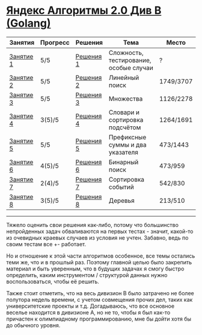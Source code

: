 # [Яндекс Алгоритмы 2.0 Див B (Golang) ](https://yandex.ru/yaintern/algorithm-training_2)

Занятия | Прогресс | Решения | Тема | Место
---------- | --------- | ------ | ------ | ------
[Занятие 1](https://contest.yandex.ru/contest/28730/problems/) | 5/5 | [Решения 1]() | Сложность, тестирование, особые случаи | ?
[Занятие 2](https://contest.yandex.ru/contest/28738/problems/) | 5/5 | [Решения 2]() | Линейный поиск | 1749/3707
[Занятие 3](https://contest.yandex.ru/contest/28964/problems/) | 5/5 | [Решения 3]() | Множества | 1126/2278
[Занятие 4](https://contest.yandex.ru/contest/28970/problems/) | 3(5)/5 | [Решения 4]()  | Словари и сортировка подсчётом | 1264/1691
[Занятие 5](https://contest.yandex.ru/contest/29075/problems/) | 5/5 | [Решения 5]() | Префиксные суммы и два указателя | 473/1443
[Занятие 6](https://contest.yandex.ru/contest/29188/problems/) | 4(5)/5 | [Решения 6]() | Бинарный поиск | 473/959
[Занятие 7](https://contest.yandex.ru/contest/29396/problems/) | 2(4)/5 | [Решения 7]() | Сортировка событий | 542/830
[Занятие 8](https://contest.yandex.ru/contest/29403/problems/) | 3(5)/5 | [Решения 8]() | Деревья | 213/510

_____

Тяжело оценить свои решения как-либо, потому что большинство непройденных задач обваливаются на первых тестах - значит, какой-то из очевидных краевых случаев из условия не учтен. Забавно, ведь по своим тестам все +- работает.

Но и отношение к этой части алгоритмов особенное, все темы остались теми же, что и в прошлый раз. Поэтому главной целью было закрепить материал и быть уверенным, что в будущих задачах я смогу быстро определить, каким инструментом / структурой данных нужно воспользоваться, чтобы её решить.

Также стоит отметить, что на весь дивизион B было затрачено не более полутора недель времени, с учетом совмещения прочих дел, таких как университетские проекты и т.д. Догадываюсь, что все основное веселье находится в дивизионе A, но не то, чтобы я был как-то причастен к олимпиадному программированию, мне бы дойти хотя бы до обычного уровня.